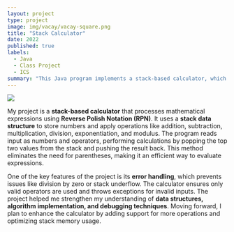 ```yaml
---
layout: project
type: project
image: img/vacay/vacay-square.png
title: "Stack Calculator"
date: 2022
published: true
labels:
  - Java
  - Class Project
  - ICS
summary: "This Java program implements a stack-based calculator, which performs calculations using a stack data structure. It processes numbers and operators in Reverse Polish Notation (RPN), where operands are pushed onto a stack and operators perform calculations using the top two elements of the stack."
---
```


<img class="img-fluid" src="../img/vacay/vacay-home-page.png">

My project is a **stack-based calculator** that processes mathematical expressions using **Reverse Polish Notation (RPN)**. It uses a **stack data structure** to store numbers and apply operations like addition, subtraction, multiplication, division, exponentiation, and modulus. The program reads input as numbers and operators, performing calculations by popping the top two values from the stack and pushing the result back. This method eliminates the need for parentheses, making it an efficient way to evaluate expressions.  

One of the key features of the project is its **error handling**, which prevents issues like division by zero or stack underflow. The calculator ensures only valid operators are used and throws exceptions for invalid inputs. The project helped me strengthen my understanding of **data structures, algorithm implementation, and debugging techniques**. Moving forward, I plan to enhance the calculator by adding support for more operations and optimizing stack memory usage.
